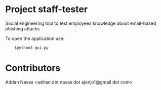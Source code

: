 # Project staff-tester
Social engineering tool to test employees knowledge about email-based phishing attacks

To open the application use: 
```python
	$python3 gui.py
```


# Contributors
Adrian Navas <adrian dot navas dot ajenjo1@gmail dot com>
